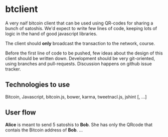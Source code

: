 # btclient

A very naif bitcoin client that can be used using QR-codes for sharing
a bunch of satoshis. We'd expect to write few lines of code, keeping lots
of logic in the hand of good javascript libraries.

The client should **only** broadcast the transaction to the network, course.

Before the first line of code to be pushed, few ideas about the design of this
client should be written down.
Development should be very git-oriented, using branches and pull-requests.
Discussion happens on github issue tracker.

## Technologies to use
Bitcoin, Javascript, bitcoin.js, bower, karma, tweetnacl.js, jshint [, ...]

## User flow

**Alice** is meant to send 5 satoshis to **Bob**. She has only the QRcode
that contais the Bitcoin address of **Bob**.
...
